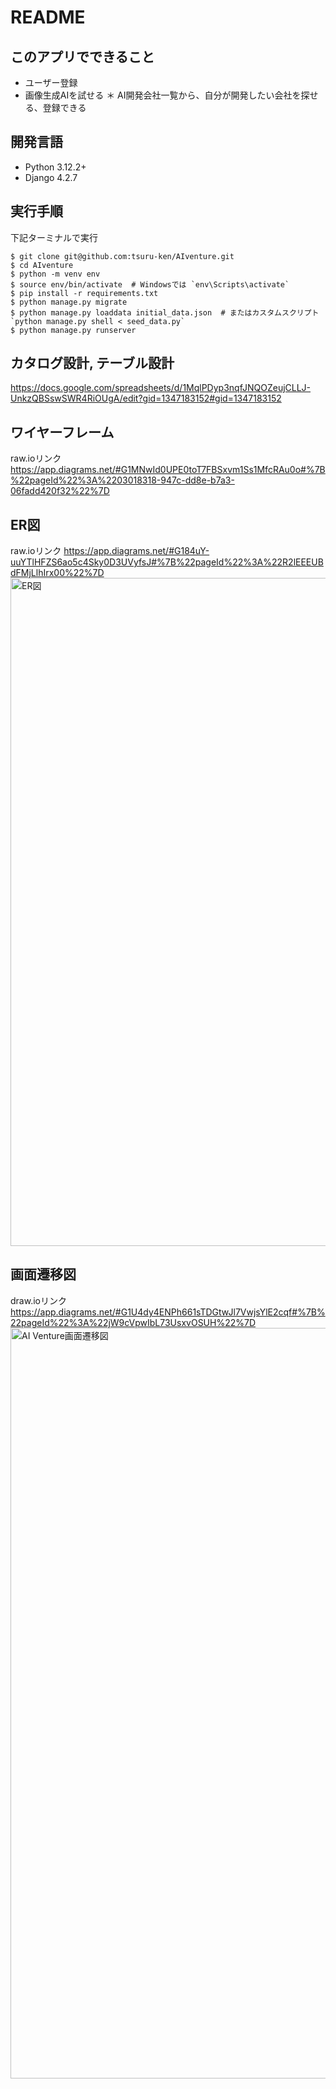 # README
## このアプリでできること
* ユーザー登録
* 画像生成AIを試せる
＊ AI開発会社一覧から、自分が開発したい会社を探せる、登録できる

## 開発言語
* Python 3.12.2+
* Django 4.2.7

## 実行手順
下記ターミナルで実行

```
$ git clone git@github.com:tsuru-ken/AIventure.git
$ cd AIventure
$ python -m venv env
$ source env/bin/activate  # Windowsでは `env\Scripts\activate`
$ pip install -r requirements.txt
$ python manage.py migrate
$ python manage.py loaddata initial_data.json  # またはカスタムスクリプト `python manage.py shell < seed_data.py`
$ python manage.py runserver
```

## カタログ設計, テーブル設計
https://docs.google.com/spreadsheets/d/1MqlPDyp3nqfJNQOZeujCLLJ-UnkzQBSswSWR4RiOUgA/edit?gid=1347183152#gid=1347183152

## ワイヤーフレーム
raw.ioリンク
https://app.diagrams.net/#G1MNwId0UPE0toT7FBSxvm1Ss1MfcRAu0o#%7B%22pageId%22%3A%2203018318-947c-dd8e-b7a3-06fadd420f32%22%7D


## ER図　
raw.ioリンク
https://app.diagrams.net/#G184uY-uuYTlHFZS6ao5c4Sky0D3UVyfsJ#%7B%22pageId%22%3A%22R2lEEEUBdFMjLlhIrx00%22%7D
<img width="1069" alt="ER図" src="https://github.com/tsuru-ken/AIventure/assets/112688051/e82055d2-2025-4cc5-813d-2edf35ab48a7">


## 画面遷移図
draw.ioリンク
https://app.diagrams.net/#G1U4dy4ENPh661sTDGtwJl7VwjsYlE2cqf#%7B%22pageId%22%3A%22jW9cVpwIbL73UsxvOSUH%22%7D
<img width="1201" alt="AI Venture画面遷移図" src="https://github.com/tsuru-ken/AIventure/assets/112688051/a349ae51-dff6-4c24-9a6b-632c8db3e5d9">

